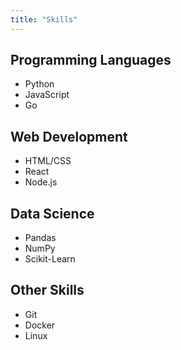 ```yaml
---
title: "Skills"
---
```


## Programming Languages

- Python
- JavaScript
- Go

## Web Development

- HTML/CSS
- React
- Node.js

## Data Science

- Pandas
- NumPy
- Scikit-Learn

## Other Skills

- Git
- Docker
- Linux
